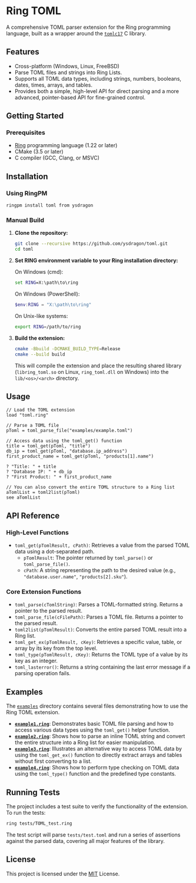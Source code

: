 # Ring TOML

A comprehensive TOML parser extension for the Ring programming language, built as a wrapper around the [`tomlc17`](https://github.com/cktan/tomlc17) C library.

## Features

*   Cross-platform (Windows, Linux, FreeBSD)
*   Parse TOML files and strings into Ring Lists.
*   Supports all TOML data types, including strings, numbers, booleans, dates, times, arrays, and tables.
*   Provides both a simple, high-level API for direct parsing and a more advanced, pointer-based API for fine-grained control.

## Getting Started

### Prerequisites

*   [Ring](http://ring-lang.net) programming language (1.22 or later)
*   CMake (3.5 or later)
*   C compiler (GCC, Clang, or MSVC)

## Installation

### Using RingPM

```shell
ringpm install toml from ysdragon
```

### Manual Build

1.  **Clone the repository:**
    ```bash
    git clone --recursive https://github.com/ysdragon/toml.git
    cd toml
    ```

2.  **Set RING environment variable to your Ring installation directory:**

    On Windows (cmd):
    ```cmd
    set RING=X:\path\to\ring
    ```

    On Windows (PowerShell):
    ```powershell
    $env:RING = "X:\path\to\ring"
    ```

    On Unix-like systems:
    ```bash
    export RING=/path/to/ring
    ```
3. **Build the extension:**
    ```bash
    cmake -Bbuild -DCMAKE_BUILD_TYPE=Release
    cmake --build build
    ```

    This will compile the extension and place the resulting shared library (`libring_toml.so` on Linux, `ring_toml.dll` on Windows) into the `lib/<os>/<arch>` directory.

## Usage

```ring
// Load the TOML extension
load "toml.ring"

// Parse a TOML file
pToml = toml_parse_file("examples/example.toml")

// Access data using the toml_get() function
title = toml_get(pToml, "title")
db_ip = toml_get(pToml, "database.ip_address")
first_product_name = toml_get(pToml, "products[1].name")

? "Title: " + title
? "Database IP: " + db_ip
? "First Product: " + first_product_name

// You can also convert the entire TOML structure to a Ring list
aTomlList = toml2list(pToml)
see aTomlList
```

## API Reference

### High-Level Functions

*   `toml_get(pTomlResult, cPath)`: Retrieves a value from the parsed TOML data using a dot-separated path.
    *   `pTomlResult`: The pointer returned by `toml_parse()` or `toml_parse_file()`.
    *   `cPath`: A string representing the path to the desired value (e.g., `"database.user.name"`, `"products[2].sku"`).

### Core Extension Functions

*   `toml_parse(cTomlString)`: Parses a TOML-formatted string. Returns a pointer to the parsed result.
*   `toml_parse_file(cFilePath)`: Parses a TOML file. Returns a pointer to the parsed result.
*   `toml2list(pTomlResult)`: Converts the entire parsed TOML result into a Ring list.
*   `toml_get_ex(pTomlResult, cKey)`: Retrieves a specific value, table, or array by its key from the top level.
*   `toml_type(pTomlResult, cKey)`: Returns the TOML type of a value by its key as an integer.
*   `toml_lasterror()`: Returns a string containing the last error message if a parsing operation fails.

## Examples

The [`examples`](examples) directory contains several files demonstrating how to use the Ring TOML extension.

*   [**`example1.ring`**](examples/example1.ring): Demonstrates basic TOML file parsing and how to access various data types using the `toml_get()` helper function.
*   [**`example2.ring`**](examples/example2.ring): Shows how to parse an inline TOML string and convert the entire structure into a Ring list for easier manipulation.
*   [**`example3.ring`**](examples/example3.ring): Illustrates an alternative way to access TOML data by using the `toml_get_ex()` function to directly extract arrays and tables without first converting to a list.
*   [**`example4.ring`**](examples/example4.ring): Shows how to perform type checking on TOML data using the `toml_type()` function and the predefined type constants.

## Running Tests

The project includes a test suite to verify the functionality of the extension. To run the tests:

```bash
ring tests/TOML_test.ring
```

The test script will parse `tests/test.toml` and run a series of assertions against the parsed data, covering all major features of the library.

## License

This project is licensed under the [MIT](LICENSE) License.
